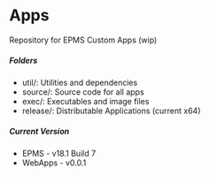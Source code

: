 # Apps




Repository for EPMS Custom Apps (wip)

##### Folders
* util/: Utilities and dependencies
* source/: Source code for all apps
* exec/: Executables and image files
* release/: Distributable Applications (current x64)

##### Current Version
* EPMS - v18.1 Build 7
* WebApps - v0.0.1
